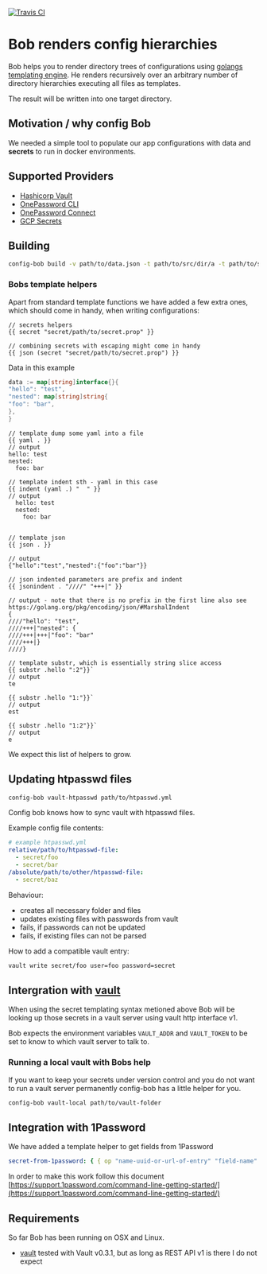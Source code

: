 [![Travis CI](https://travis-ci.org/foomo/config-bob.svg?branch=master)](https://travis-ci.org/foomo/config-bob)

# Bob renders config hierarchies

Bob helps you to render directory trees of configurations
using [golangs templating engine](http://golang.org/pkg/text/template). He renders recursively over an arbitrary number
of directory hierarchies executing all files as templates.

The result will be written into one target directory.

## Motivation / why config Bob

We needed a simple tool to populate our app configurations with data and **secrets** to run in docker environments.

## Supported Providers

- [Hashicorp Vault](https://www.vaultproject.io/)
- [OnePassword CLI](/docs/one-password-local.md)
- [OnePassword Connect](https://support.1password.com/connect-api-reference/)
- [GCP Secrets](/docs/gcp-secrets.md)

## Building

```bash
config-bob build -v path/to/data.json -t path/to/src/dir/a -t path/to/src/dir/b -o path/to/target/dir
```

### Bobs template helpers

Apart from standard template functions we have added a few extra ones, which should come in handy, when writing
configurations:

```
// secrets helpers
{{ secret "secret/path/to/secret.prop" }}

// combining secrets with escaping might come in handy
{{ json (secret "secret/path/to/secret.prop") }}
```

Data in this example

```go
data := map[string]interface{}{
"hello": "test",
"nested": map[string]string{
"foo": "bar",
},
}
```

```
// template dump some yaml into a file
{{ yaml . }}
// output
hello: test
nested:
  foo: bar

// template indent sth - yaml in this case
{{ indent (yaml .) "  " }}
// output
  hello: test
  nested:
    foo: bar


// template json
{{ json . }}

// output
{"hello":"test","nested":{"foo":"bar"}}

// json indented parameters are prefix and indent
{{ jsonindent . "////" "+++|" }}

// output - note that there is no prefix in the first line also see https://golang.org/pkg/encoding/json/#MarshalIndent
{
////"hello": "test",
////+++|"nested": {
////+++|+++|"foo": "bar"
////+++|}
////}

// template substr, which is essentially string slice access
{{ substr .hello ":2"}}`
// output
te

{{ substr .hello "1:"}}`
// output
est

{{ substr .hello "1:2"}}`
// output
e

```

We expect this list of helpers to grow.

## Updating htpasswd files

```bash
config-bob vault-htpasswd path/to/htpasswd.yml
```

Config bob knows how to sync vault with htpasswd files.

Example config file contents:

```yaml
# example htpasswd.yml
relative/path/to/htpasswd-file:
  - secret/foo
  - secret/bar
/absolute/path/to/other/htpasswd-file:
  - secret/baz
```

Behaviour:

- creates all necessary folder and files
- updates existing files with passwords from vault
- fails, if passwords can not be updated
- fails, if existing files can not be parsed

How to add a compatible vault entry:

```bash
vault write secret/foo user=foo password=secret
```

## Intergration with [vault](https://vaultproject.io/)

When using the secret templating syntax metioned above Bob will be looking up those secrets in a vault server using
vault http interface v1.

Bob expects the environment variables `VAULT_ADDR` and `VAULT_TOKEN` to be set to know to which vault server to talk to.

### Running a local vault with Bobs help

If you want to keep your secrets under version control and you do not want to run a vault server permanently config-bob
has a little helper for you.

```bash
config-bob vault-local path/to/vault-folder
```

## Integration with 1Password

We have added a template helper to get fields from 1Password

```yaml
secret-from-1password: { { op "name-uuid-or-url-of-entry" "field-name" } }
```

In order to make this work follow this
document [https://support.1password.com/command-line-getting-started/](https://support.1password.com/command-line-getting-started/)

## Requirements

So far Bob has been running on OSX and Linux.

- [vault](https://vaultproject.io) tested with Vault v0.3.1, but as long as REST API v1 is there I do not expect

